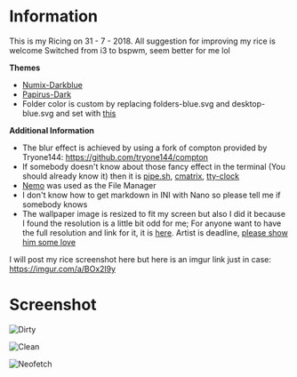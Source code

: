 # Information
This is my Ricing on 31 - 7 - 2018. All suggestion for improving my rice is 
welcome
Switched from i3 to bspwm, seem better for me lol

**Themes**
* [Numix-Darkblue](https://aur.archlinux.org/packages/numix-themes-darkblue/)
* [Papirus-Dark](https://github.com/PapirusDevelopmentTeam/papirus-icon-theme)
* Folder color is custom by replacing folders-blue.svg and desktop-blue.svg and set with [this](https://github.com/PapirusDevelopmentTeam/papirus-folders)

**Additional Information**
* The blur effect is achieved by using a fork of compton provided by Tryone144: https://github.com/tryone144/compton
* If somebody doesn't know about those fancy effect in the terminal (You should already know it) then it is [pipe.sh](https://github.com/pipeseroni/pipes.sh), [cmatrix](https://github.com/abishekvashok/cmatrix), [tty-clock](https://github.com/xorg62/tty-clock)
* [Nemo](https://github.com/linuxmint/nemo) was used as the File Manager
* I don't know how to get markdown in INI with Nano so please tell me if somebody knows
* The wallpaper image is resized to fit my screen but also I did it because I found the resolution is a little bit odd for me; For anyone want to have the full resolution and link for it, it is [here](https://www.pixiv.net/member_illust.php?mode=medium&illust_id=62443305). Artist is deadline, [please show him some love](https://www.pixiv.net/member.php?id=4877926)


I will post my rice screenshot here but here is an imgur link just in case: https://imgur.com/a/BOx2l9y

# Screenshot
![Dirty](https://i.imgur.com/PEBFpQ0.png)

![Clean](https://i.imgur.com/GVr2Ua3.png)

![Neofetch](https://i.imgur.com/35WDkoV.png)
